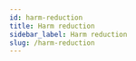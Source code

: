 ```yaml
---
id: harm-reduction
title: Harm reduction
sidebar_label: Harm reduction
slug: /harm-reduction
---
```

